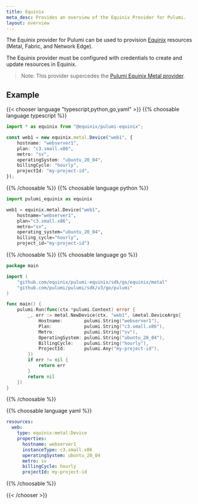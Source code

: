 ```yaml
---
title: Equinix
meta_desc: Provides an overview of the Equinix Provider for Pulumi.
layout: overview
---
```


The Equinix provider for Pulumi can be used to provision [Equinix](https://deploy.Equinix.com) resources (Metal, Fabric, and Network Edge).

The Equinix provider must be configured with credentials to create and update resources in Equinix.

> Note: This provider supercedes the [Pulumi Equinix Metal provider](https://www.pulumi.com/registry/packages/equinix-metal/).

## Example

<!-- {{< chooser language "typescript,python,go,csharp,java,yaml" >}} -->
{{< chooser language "typescript,python,go,yaml" >}}
{{% choosable language typescript %}}

```typescript
import * as equinix from "@equinix/pulumi-equinix";

const web1 = new equinix.metal.Device("web1", {
    hostname: "webserver1",
    plan: "c3.small.x86",
    metro: "sv",
    operatingSystem: "ubuntu_20_04",
    billingCycle: "hourly",
    projectId: "my-project-id",
});
```

{{% /choosable %}}
{{% choosable language python %}}

```python
import pulumi_equinix as equinix

web1 = equinix.metal.Device("web1",
    hostname="webserver1",
    plan="c3.small.x86",
    metro="sv",
    operating_system="ubuntu_20_04",
    billing_cycle="hourly",
    project_id="my-project-id")
```

{{% /choosable %}}
{{% choosable language go %}}

```go
package main

import (
	"github.com/equinix/pulumi-equinix/sdk/go/equinix/metal"
	"github.com/pulumi/pulumi/sdk/v3/go/pulumi"
)

func main() {
    pulumi.Run(func(ctx *pulumi.Context) error {
        _, err := metal.NewDevice(ctx, "web1", &metal.DeviceArgs{
            Hostname:        pulumi.String("webserver1"),
            Plan:            pulumi.String("c3.small.x86"),
            Metro:           pulumi.String("sv"),
            OperatingSystem: pulumi.String("ubuntu_20_04"),
            BillingCycle:    pulumi.String("hourly"),
            ProjectId:       pulumi.Any("my-project-id"),
        })
        if err != nil {
            return err
        }
        return nil
    })
}
```

{{% /choosable %}}
<!-- {{% choosable language csharp %}}

```csharp
using Equinix = Pulumi.Equinix;

class MyStack : Stack
{
    public MyStack()
    {
        var web1 = new Equinix.Metal.Device("web1", new Equinix.Metal.DeviceArgs
        {
            Hostname = "webserver1",
            Plan = "c3.small.x86",
            Metro = "sv",
            OperatingSystem = "ubuntu_20_04",
            BillingCycle = "hourly",
            ProjectId = "my-project-id",
        });
    }

}
```

{{% /choosable %}}
{{% choosable language java %}}

```java
package generated_program;

import com.pulumi.Context;
import com.pulumi.Pulumi;
import com.equinix.pulumi.equinix.metal.Device;
import com.equinix.pulumi.equinix.metal.DeviceArgs;

public class App {
    public static void main(String[] args) {
        Pulumi.run(App::stack);
    }

    public static void stack(Context ctx) {
        var web1 = new Device("web1";, DeviceArgs.builder()        
            .hostname("webserver1")
            .plan("c3.small.x86")
            .metro("sv")
            .operatingSystem("ubuntu_20_04")
            .billingCycle("hourly")
            .projectId("my-project-id")
            .build());
    }
}
```

{{% /choosable %}} -->
{{% choosable language yaml %}}

```yaml
resources:
  web:
    type: equinix:metal:Device
    properties:
      hostname: webserver1
      instanceType: c3.small.x86
      operatingSystem: ubuntu_20_04
      metro: sv
      billingCycle: hourly
      projectId: my-project-id
```

{{% /choosable %}}

{{< /chooser >}}

